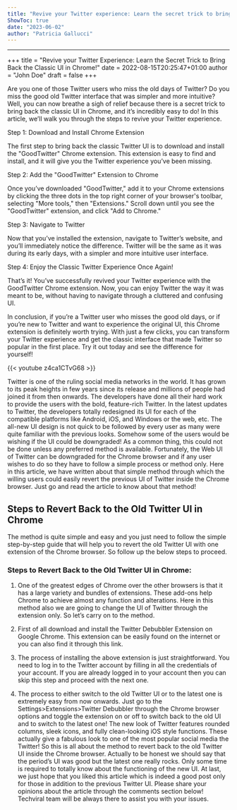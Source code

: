 ```yaml
---
title: "Revive your Twitter experience: Learn the secret trick to bring back the classic UI in Chrome!"
ShowToc: true 
date: "2023-06-02"
author: "Patricia Gallucci"
---
```

*****
+++ 
title = "Revive your Twitter Experience: Learn the Secret Trick to Bring Back the Classic UI in Chrome!" 
date = 2022-08-15T20:25:47+01:00 
author = "John Doe" 
draft = false 
+++

Are you one of those Twitter users who miss the old days of Twitter? Do you miss the good old Twitter interface that was simpler and more intuitive? Well, you can now breathe a sigh of relief because there is a secret trick to bring back the classic UI in Chrome, and it’s incredibly easy to do! In this article, we’ll walk you through the steps to revive your Twitter experience.

Step 1: Download and Install Chrome Extension

The first step to bring back the classic Twitter UI is to download and install the "GoodTwitter" Chrome extension. This extension is easy to find and install, and it will give you the Twitter experience you’ve been missing.

Step 2: Add the "GoodTwitter" Extension to Chrome

Once you’ve downloaded "GoodTwitter," add it to your Chrome extensions by clicking the three dots in the top right corner of your browser's toolbar, selecting "More tools," then "Extensions." Scroll down until you see the "GoodTwitter" extension, and click "Add to Chrome."

Step 3: Navigate to Twitter

Now that you’ve installed the extension, navigate to Twitter’s website, and you’ll immediately notice the difference. Twitter will be the same as it was during its early days, with a simpler and more intuitive user interface.

Step 4: Enjoy the Classic Twitter Experience Once Again!

That’s it! You’ve successfully revived your Twitter experience with the GoodTwitter Chrome extension. Now, you can enjoy Twitter the way it was meant to be, without having to navigate through a cluttered and confusing UI.

In conclusion, if you’re a Twitter user who misses the good old days, or if you’re new to Twitter and want to experience the original UI, this Chrome extension is definitely worth trying. With just a few clicks, you can transform your Twitter experience and get the classic interface that made Twitter so popular in the first place. Try it out today and see the difference for yourself!

{{< youtube z4ca1CTvG68 >}} 



Twitter is one of the ruling social media networks in the world. It has grown to its peak heights in few years since its release and millions of people had joined it from then onwards. The developers have done all their hard work to provide the users with the bold, feature-rich Twitter. In the latest updates to Twitter, the developers totally redesigned its UI for each of the compatible platforms like Android, iOS, and Windows or the web, etc. The all-new UI design is not quick to be followed by every user as many were quite familiar with the previous looks.
Somehow some of the users would be wishing if the UI could be downgraded! As a common thing, this could not be done unless any preferred method is available. Fortunately, the Web UI of Twitter can be downgraded for the Chrome browser and if any user wishes to do so they have to follow a simple process or method only. Here in this article, we have written about that simple method through which the willing users could easily revert the previous UI of Twitter inside the Chrome browser. Just go and read the article to know about that method!

 
## Steps to Revert Back to the Old Twitter UI in Chrome


The method is quite simple and easy and you just need to follow the simple step-by-step guide that will help you to revert the old Twitter UI with one extension of the Chrome browser. So follow up the below steps to proceed.

 
### Steps to Revert Back to the Old Twitter UI in Chrome:


1. One of the greatest edges of Chrome over the other browsers is that it has a large variety and bundles of extensions. These add-ons help Chrome to achieve almost any function and alterations. Here in this method also we are going to change the UI of Twitter through the extension only. So let’s carry on to the method.
2. First of all download and install the Twitter Debubbler Extension on Google Chrome. This extension can be easily found on the internet or you can also find it through this link.

3. The process of installing the above extension is just straightforward. You need to log in to the Twitter account by filling in all the credentials of your account. If you are already logged in to your account then you can skip this step and proceed with the next one.

4. The process to either switch to the old Twitter UI or to the latest one is extremely easy from now onwards. Just go to the Settings>Extensions>Twitter Debubbler through the Chrome browser options and toggle the extension on or off to switch back to the old UI and to switch to the latest one!
The new look of Twitter features rounded columns, sleek icons, and fully clean-looking iOS style functions. These actually give a fabulous look to one of the most popular social media the Twitter!
So this is all about the method to revert back to the old Twitter UI inside the Chrome browser. Actually to be honest we should say that the period’s UI was good but the latest one really rocks. Only some time is required to totally know about the functioning of the new UI. At last, we just hope that you liked this article which is indeed a good post only for those in addition to the previous Twitter UI. Please share your opinions about the article through the comments section below! Techviral team will be always there to assist you with your issues.





